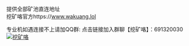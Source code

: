 提供全部矿池直连地址<br>
挖矿咯官方https://www.wakuang.lol

专业机如遇连接不上请加QQ群:
点击链接加入群聊【挖矿咯】：691320030
<a target="_blank" href="https://qm.qq.com/cgi-bin/qm/qr?k=SyF5v2x_qOkSFpjuU_-sjBHizinqF6FL&jump_from=webapi&authKey=XC25GpdlC/tNs+DdG0GbQZgA1e8WPRlhI325fDMCkSf/TzEXkL+vIqlEaSNngWd9"><img border="0" src="//pub.idqqimg.com/wpa/images/group.png" alt="挖矿咯" title="挖矿咯"></a>

